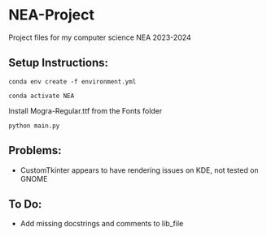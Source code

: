 # NEA-Project
Project files for my computer science NEA 2023-2024

## Setup Instructions:
`conda env create -f environment.yml`

`conda activate NEA`

Install Mogra-Regular.ttf from the Fonts folder

`python main.py`

## Problems:
* CustomTkinter appears to have rendering issues on KDE, not tested on GNOME

## To Do:
* Add missing docstrings and comments to lib_file
